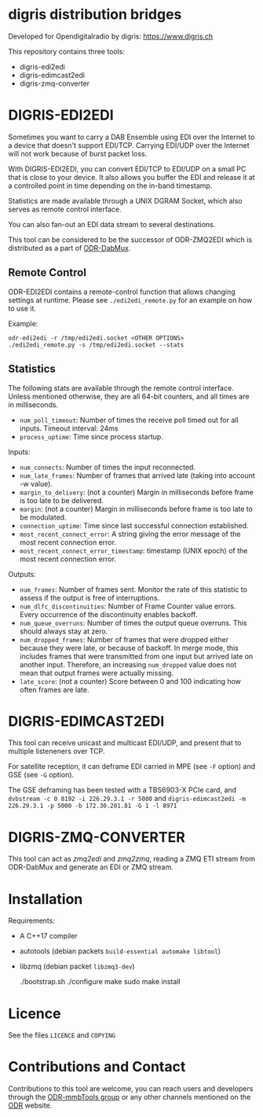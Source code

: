 digris distribution bridges
===========================

Developed for Opendigitalradio by digris: https://www.digris.ch

This repository contains three tools:

* digris-edi2edi
* digris-edimcast2edi
* digris-zmq-converter

DIGRIS-EDI2EDI
==============

Sometimes you want to carry a DAB Ensemble using EDI over the Internet to a device that doesn't support EDI/TCP.
Carrying EDI/UDP over the Internet will not work because of burst packet loss.

With DIGRIS-EDI2EDI, you can convert EDI/TCP to EDI/UDP on a small PC that is close to your device. It also allows you
buffer the EDI and release it at a controlled point in time depending on the in-band timestamp.

Statistics are made available through a UNIX DGRAM Socket, which also serves as remote control interface.

You can also fan-out an EDI data stream to several destinations.

This tool can be considered to be the successor of ODR-ZMQ2EDI which is distributed as a part of
[ODR-DabMux](https://github.com/Opendigitalradio/ODR-DabMux).

Remote Control
--------------

ODR-EDI2EDI contains a remote-control function that allows changing settings at runtime.
Please see `./edi2edi_remote.py` for an example on how to use it.

Example:

    odr-edi2edi -r /tmp/edi2edi.socket <OTHER OPTIONS>
    ./edi2edi_remote.py -s /tmp/edi2edi.socket --stats

Statistics
----------

The following stats are available through the remote control interface. Unless mentioned otherwise, they
are all 64-bit counters, and all times are in milliseconds.

 * `num_poll_timeout`: Number of times the receive poll timed out for all inputs. Timeout interval: 24ms
 * `process_uptime`: Time since process startup.

Inputs:

 * `num_connects`: Number of times the input reconnected.
 * `num_late_frames`: Number of frames that arrived late (taking into account -w value).
 * `margin_to_delivery`: (not a counter) Margin in milliseconds before frame is too late to be delivered.
 * `margin`: (not a counter) Margin in milliseconds before frame is too late to be modulated.
 * `connection_uptime`: Time since last successful connection established.
 * `most_recent_connect_error`: A string giving the error message of the most recent connection error.
 * `most_recent_connect_error_timestamp`: timestamp (UNIX epoch) of the most recent connection error.

Outputs:

 * `num_frames`: Number of frames sent. Monitor the rate of this statistic to assess if the output is free of interruptions.
 * `num_dlfc_discontinuities`: Number of Frame Counter value errors. Every occurrence of the discontinuity enables backoff.
 * `num_queue_overruns`: Number of times the output queue overruns. This should always stay at zero.
 * `num_dropped_frames`: Number of frames that were dropped either because they were late, or because of backoff. In merge
   mode, this includes frames that were transmitted from one input but arrived late on another input. Therefore, an
   increasing `num_dropped` value does not mean that output frames were actually missing.
 * `late_score`: (not a counter) Score between 0 and 100 indicating how often frames are late.

DIGRIS-EDIMCAST2EDI
===================

This tool can receive unicast and multicast EDI/UDP, and present that to multiple listeneners over TCP.

For satellite reception, it can deframe EDI carried in MPE (see `-F` option) and GSE (see `-G` option).

The GSE deframing has been tested with a TBS6903-X PCIe card, and `dvbstream -c 0 8192 -i 226.29.3.1 -r 5000` and
`digris-edimcast2edi -m 226.29.3.1 -p 5000 -b 172.30.201.81 -G 1 -l 8971`


DIGRIS-ZMQ-CONVERTER
====================

This tool can act as *zmq2edi* and *zmq2zmq*, reading a ZMQ ETI stream from
ODR-DabMux and generate an EDI or ZMQ stream.


Installation
============

Requirements:

 * A C++17 compiler
 * autotools (debian packets `build-essential automake libtool`)
 * libzmq (debian packet `libzmq3-dev`)

    ./bootstrap.sh
    ./configure
    make
    sudo make install


Licence
=======

See the files `LICENCE` and `COPYING`

Contributions and Contact
=========================

Contributions to this tool are welcome, you can reach users and developers through the
[ODR-mmbTools group](https://groups.io/g/odr-mmbtools)
or any other channels mentioned on the [ODR](https://www.opendigitalradio.org) website.
